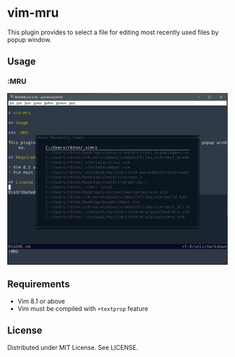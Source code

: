 
# vim-mru

This plugin provides to select a file for editing most recently used files by popup window.

## Usage

### :MRU

![](https://raw.githubusercontent.com/rbtnn/vim-mru/master/mru.gif)

## Requirements

* Vim 8.1 or above
* Vim must be compiled with `+textprop` feature

## License

Distributed under MIT License. See LICENSE.
